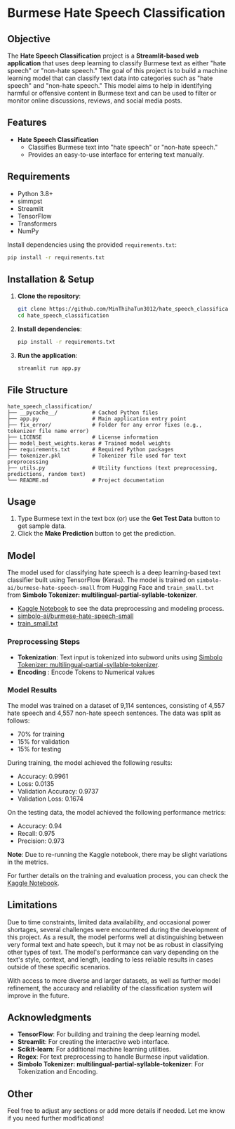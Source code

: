 # Burmese Hate Speech Classification

## Objective

The **Hate Speech Classification** project is a **Streamlit-based web application** that uses deep learning to classify Burmese text as either "hate speech" or "non-hate speech." The goal of this project is to build a machine learning model that can classify text data into categories such as "hate speech" and "non-hate speech." This model aims to help in identifying harmful or offensive content in Burmese text and can be used to filter or monitor online discussions, reviews, and social media posts.

## Features

- **Hate Speech Classification**
   - Classifies Burmese text into "hate speech" or "non-hate speech."
   - Provides an easy-to-use interface for entering text manually.

## Requirements

- Python 3.8+
- simmpst
- Streamlit
- TensorFlow
- Transformers
- NumPy

Install dependencies using the provided `requirements.txt`:

```bash
pip install -r requirements.txt
```

## Installation & Setup

1. **Clone the repository**:

   ```bash
   git clone https://github.com/MinThihaTun3012/hate_speech_classification.git
   cd hate_speech_classification
   ```

2. **Install dependencies**:

   ```bash
   pip install -r requirements.txt
   ```

3. **Run the application**:

   ```bash
   streamlit run app.py
   ```

## File Structure

```plaintext
hate_speech_classification/
├── __pycache__/           # Cached Python files
├── app.py                 # Main application entry point
├── fix_error/             # Folder for any error fixes (e.g., tokenizer file name error)
├── LICENSE                # License information
├── model_best_weights.keras # Trained model weights
├── requirements.txt       # Required Python packages
├── tokenizer.pkl          # Tokenizer file used for text preprocessing
├── utils.py               # Utility functions (text preprocessing, predictions, random text)
└── README.md              # Project documentation
```

## Usage

1. Type Burmese text in the text box (or) use the **Get Test Data** button to get sample data.
2. Click the **Make Prediction** button to get the prediction.

## Model

The model used for classifying hate speech is a deep learning-based text classifier built using TensorFlow (Keras). The model is trained on `simbolo-ai/burmese-hate-speech-small` from Hugging Face and `train_small.txt` from **Simbolo Tokenizer: multilingual-partial-syllable-tokenizer**.

- [Kaggle Notebook](https://www.kaggle.com/code/minthihatun/burmese-hate-speech-detection) to see the data preprocessing and modeling process.
- [simbolo-ai/burmese-hate-speech-small](https://huggingface.co/datasets/simbolo-ai/burmese-hate-speech-small)
- [train_small.txt](https://github.com/simbolo-ai/multilingual-partial-syllable-tokenizer/blob/main/train_small.txt)

### Preprocessing Steps

- **Tokenization**: Text input is tokenized into subword units using [Simbolo Tokenizer: multilingual-partial-syllable-tokenizer](https://github.com/simbolo-ai/multilingual-partial-syllable-tokenizer).
- **Encoding** : Encode Tokens to Numerical values

### Model Results

The model was trained on a dataset of 9,114 sentences, consisting of 4,557 hate speech and 4,557 non-hate speech sentences. The data was split as follows:

- 70% for training
- 15% for validation
- 15% for testing

During training, the model achieved the following results:

- Accuracy: 0.9961
- Loss: 0.0135
- Validation Accuracy: 0.9737
- Validation Loss: 0.1674

On the testing data, the model achieved the following performance metrics:

- Accuracy: 0.94
- Recall: 0.975
- Precision: 0.973

**Note**: Due to re-running the Kaggle notebook, there may be slight variations in the metrics.

For further details on the training and evaluation process, you can check the [Kaggle Notebook](https://www.kaggle.com/code/minthihatun/burmese-hate-speech-detection).


## Limitations

Due to time constraints, limited data availability, and occasional power shortages, several challenges were encountered during the development of this project. As a result, the model performs well at distinguishing between very formal text and hate speech, but it may not be as robust in classifying other types of text. The model's performance can vary depending on the text's style, context, and length, leading to less reliable results in cases outside of these specific scenarios.

With access to more diverse and larger datasets, as well as further model refinement, the accuracy and reliability of the classification system will improve in the future.

## Acknowledgments

- **TensorFlow**: For building and training the deep learning model.
- **Streamlit**: For creating the interactive web interface.
- **Scikit-learn**: For additional machine learning utilities.
- **Regex**: For text preprocessing to handle Burmese input validation.
- **Simbolo Tokenizer: multilingual-partial-syllable-tokenizer**: For Tokenization and Encoding.

## Other

Feel free to adjust any sections or add more details if needed. Let me know if you need further modifications!

